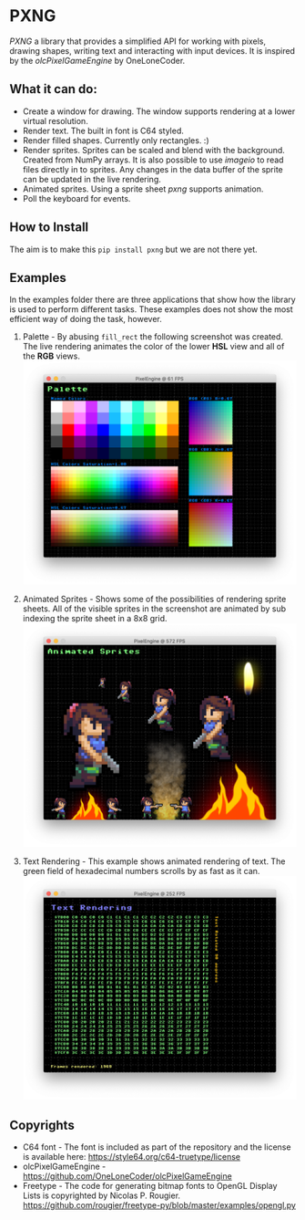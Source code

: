 # PXNG

*PXNG* a library that provides a simplified API for working with pixels, 
drawing shapes, writing text and interacting with input devices. 
It is inspired by the *olcPixelGameEngine* by OneLoneCoder.

## What it can do:
- Create a window for drawing. The window supports rendering at a lower 
  virtual resolution.
- Render text. The built in font is C64 styled.
- Render filled shapes. Currently only rectangles. :)
- Render sprites. Sprites can be scaled and blend with the background.
Created from NumPy arrays. It is also possible to use *imageio* to 
read files directly in to sprites. Any changes in the data buffer of the
sprite can be updated in the live rendering.
- Animated sprites. Using a sprite sheet *pxng* supports animation.
- Poll the keyboard for events.


## How to Install
The aim is to make this `pip install pxng` but we are not there yet.


## Examples
In the examples folder there are three applications that show how the 
library is used to perform different tasks. These examples does not 
show the most efficient way of doing the task, however.

1. Palette - By abusing `fill_rect` the following screenshot was created. 
The live rendering animates the color of the lower **HSL** view and all 
of the **RGB** views.
![Screenshot of palette.py](images/palette.png)

2. Animated Sprites - Shows some of the possibilities of rendering sprite
sheets. All of the visible sprites in the screenshot are animated by 
sub indexing the sprite sheet in a 8x8 grid.
![Screenshot of animated_sprites.py](images/animated_sprites.png)

3. Text Rendering - This example shows animated rendering of text. 
The green field of hexadecimal numbers scrolls by as fast as it can.
![Screenshot of text_rendering.py](images/text_rendering.png)



## Copyrights

- C64 font - The font is included as part of the repository and the license
  is available here: https://style64.org/c64-truetype/license
- olcPixelGameEngine - https://github.com/OneLoneCoder/olcPixelGameEngine
- Freetype - The code for generating bitmap fonts to OpenGL Display Lists is 
  copyrighted by Nicolas P. Rougier. 
  https://github.com/rougier/freetype-py/blob/master/examples/opengl.py